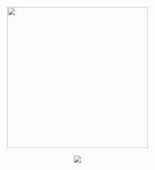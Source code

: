 <p align="center">
  <img width="320px" src="https://github.com/tomoyukim/tomoyukim/blob/master/selfie.gif">
  <br/><br/>
  <a href="https://twitter.com/tomoyukim">
    <img src="https://img.shields.io/badge/@tomoyukim-grey?&style=for-the-badge&logo=twitter"/>
  </a>
</p>
